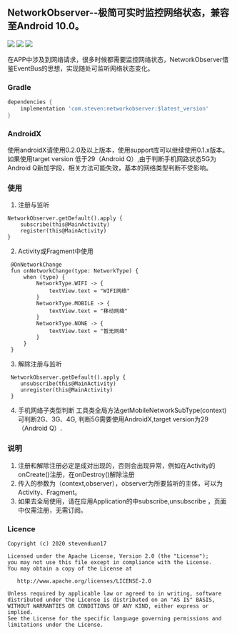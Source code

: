 ## NetworkObserver--极简可实时监控网络状态，兼容至Android 10.0。
![](https://img.shields.io/badge/release-0.1.0-green.svg)  ![](https://img.shields.io/badge/API-14+-green.svg)  ![](https://img.shields.io/badge/Licenses-Apache-2.0-green.svg)

在APP中涉及到网络请求，很多时候都需要监控网络状态，NetworkObserver借鉴EventBus的思想，实现随处可监听网络状态变化。

### Gradle
```groovy
dependencies {
    implementation 'com.steven:networkobserver:$latest_version'
}
```

### AndroidX
使用androidX请使用0.2.0及以上版本，使用support库可以继续使用0.1.x版本。如果使用target version 低于29（Android Q）,由于判断手机网路状态5G为Android Q新加字段，相关方法可能失效，基本的网络类型判断不受影响。

### 使用
1. 注册与监听
```
NetworkObserver.getDefault().apply {
    subscribe(this@MainActivity)
    register(this@MainActivity)
}
```
2. Activity或Fragment中使用
```
 @OnNetworkChange
 fun onNetworkChange(type: NetworkType) {
     when (type) {
         NetworkType.WIFI -> {
             textView.text = "WIFI网络"
         }
         NetworkType.MOBILE -> {
             textView.text = "移动网络"
         }
         NetworkType.NONE -> {
             textView.text = "暂无网络"
         }
     }
 }
```
3. 解除注册与监听
```
 NetworkObserver.getDefault().apply {
    unsubscribe(this@MainActivity)
    unregister(this@MainActivity)
 }
```
4. 手机网络子类型判断
工具类全局方法getMobileNetworkSubType(context)可判断2G、3G、4G, 判断5G需要使用AndroidX,target version为29（Android Q）.

### 说明
1. 注册和解除注册必定是成对出现的，否则会出现异常，例如在Activity的onCreate()注册，在onDestroy()解除注册
2. 传入的参数为（context,observer），observer为所要监听的主体，可以为Activity、Fragment。
3. 如果去全局使用，请在应用Application的中subscribe,unsubscribe ，页面中仅需注册，无需订阅。

### Licence
```
Copyright (c) 2020 stevenduan17

Licensed under the Apache License, Version 2.0 (the "License");
you may not use this file except in compliance with the License.
You may obtain a copy of the License at

   http://www.apache.org/licenses/LICENSE-2.0

Unless required by applicable law or agreed to in writing, software
distributed under the License is distributed on an "AS IS" BASIS,
WITHOUT WARRANTIES OR CONDITIONS OF ANY KIND, either express or implied.
See the License for the specific language governing permissions and
limitations under the License.
```
